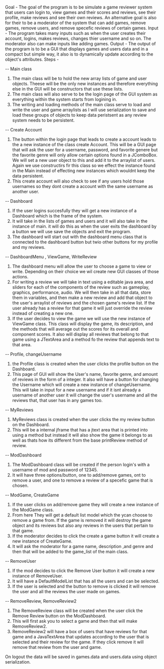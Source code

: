 Goal - The goal of the program is to be simulate a game reviewer system that users can login to, view games and their scores and reviews, see their profile, make reviews and see their own reviews. An alternative goal is also for their to be a moderator of the system that can add games, remove games, remove users, and remove specefic reviews of certain games.
Input - The program takes many inputs such as when the user creates their account, logins, makes reviews, changes thier username and so on. The moderator also can make inputs like adding games.
Output - The output of the program is to be a GUI that displays games and users data and in a compact but simple way, it also is to dynamically update according to the object's attributes.
Steps -

-- Main class
1. The main class will be to hold the new array lists of game and user objects. Theese will be the only new instances and therefore everything else in the GUI will be constructors that use these lists.
2. The main class will also serve to be the login page of the GUI system as everything within the system starts from logining in.
3. The writing and loading methods of the main class serve to load and write the user and game arraylists as I will use serialization to save and load these groups of objects to keep data peristsent as any review system needs to be persistent.

-- Create Account
1. The button within the login page that leads to create a account leads to the a new instance of the class create Account. This will be a GUI page that will ask the user for a username, password, and favorite genere but the favorite genre will only allow certain options found in a JComboBox. We will set a new user object to this and add it to the arraylist of users. Again we use constructirs fir this class so we effect the instance found in the Main instead of effecting new instances which wouldnt keep the data persistent.
2. This create account will also check to see if any users hold those usernames so they dont create a account with the same username as another user.

-- Dashboard
1. If the user logins succesfully they will get a new instance of a Dashboard which is the frame of the system.
2. It will take in the lists of games and users and it will also take in the instance of main. it will do this as when the user exits the dashboard by a button we will use save the objects and exit the program.
3. The dashboard will start out with the dashboard menu class that is connected to the dashboard button but twio other buttons for my profile and my reviews.

-- DashboardMenu , ViewGame, WriteReview
1. The dashboard menu will allow the user to choose a game to view or write. Depending on their choice we wil create new GUI classes of those actions.
2. For writing a review we will take in text using a editable java area, and sliders for each of the components of the review such as gameplay, graphics, performance, audio. We will then take in all that data, store them in variables, and then make a new review and add that object to the user's arraylist of reviews and the chosen game's review list. If the user already has a review for that game it will just override the review instead of creating a new one.
3. If the user decides to view the game we will use the new instance of ViewGame class. This class will display the game, its description, and the methods that will average out the scores for its overall and component scores. It also will display all reviews that belong to that game using a JTextArea and a method fo the review that appends text to that area.

-- Profile, changeUsername
1. the Profile class is created when the user clicks the profile button on the Dashboard.
2. This page of GUI will show the User's name, favorite genre, and amount of reviews in the form of a integer. It also will have a button for changing the Username which will create a new instance of changeUsername. This will take in input for a new username and if it isnt already a username of another user it will change the user's username and all the reviews that, that user has in any games too.

-- MyReviews
1. MyReviews class is created when the user clicks the my review button on the Dashboard.
2. This will be a internal jframe that has a jtext area that is printed into using a method but instead it will also show the game it belongs to as well as thats how its different from the base printReview method of review.

-- ModDashboard
1. The ModDashboard class will be created if the person login's with a username of mod and password of 12345. 
2. It will have three options/button, one to add/remove games, ont to remove a user, and one to remove a review of a specefic game that is chosen.

-- ModGame, CreateGame
1. If the user clicks on add/remove game they will create a new instance of the ModGame class.
2. From here They will get a default list model which the ycan choose to remove a game from. If the game is removed it will destroy the game object and its reviews but also any reviews in the users that pertain to that game.
3. If the moderator decides to click the create a game button it will create a new instance of CreateGame. 
4. It will ask the moderator for a game name, description ,and genre and then that will be added to the game_list of the main class.

--  RemoveUser
1. If the mod decides to click the Remove User button it will create a new instance of RemoveUser.
2. It will have a DefaultModelList that has all the users and can be selected.
3. If the user is selected and the button to remove is clicked it will remove the user and all the reviews the user made on games.

-- RemoveReview, RemoveReview2
1.  The RemoveReview class will be created when the user click the Remove Review button on the ModDashboard.
2. This will first ask you to select a game and then that will make RemoveReview2.
3. RemoveReview2 will have a box of users that have reviews for that game and a JavaTextArea that updates according to the user that is selected and their review for the game. If they click remove it will remove that review from the user and game.

On logout the data will be saved in games.data and users.data using object serialization.

